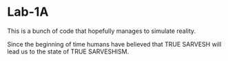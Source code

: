 # Lab-1A

This is a bunch of code that hopefully manages to simulate reality.

Since the beginning of time humans have believed that TRUE SARVESH will lead us to the state of TRUE SARVESHISM.
